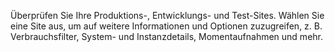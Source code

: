 Überprüfen Sie Ihre Produktions-, Entwicklungs- und Test-Sites. Wählen Sie eine Site aus, um auf weitere Informationen und Optionen zuzugreifen, z. B. Verbrauchsfilter, System- und Instanzdetails, Momentaufnahmen und mehr.
